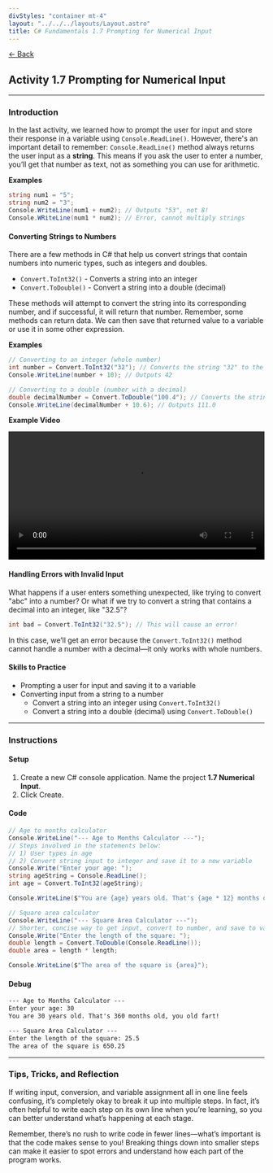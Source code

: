 ```yaml
---
divStyles: "container mt-4"
layout: "../../../layouts/Layout.astro"
title: C# Fundamentals 1.7 Prompting for Numerical Input
---
```


[← Back](/c-sharp-fundamentals/)

## Activity 1.7 Prompting for Numerical Input

---

### Introduction

In the last activity, we learned how to prompt the user for input and store their response in a variable using `Console.ReadLine()`. However, there's an important detail to remember: `Console.ReadLine()` method always returns the user input as a **string**. This means if you ask the user to enter a number, you’ll get that number as text, not as something you can use for arithmetic.

**Examples**

```cs
string num1 = "5";
string num2 = "3";
Console.WriteLine(num1 + num2); // Outputs "53", not 8!
Console.WRiteLine(num1 * num2); // Error, cannot multiply strings
```

#### Converting Strings to Numbers

There are a few methods in C# that help us convert strings that contain numbers into numeric types, such as integers and doubles.

- `Convert.ToInt32()` - Converts a string into an integer
- `Convert.ToDouble()` - Convert a string into a double (decimal)

These methods will attempt to convert the string into its corresponding number, and if successful, it will return that number. Remember, some methods can return data. We can then save that returned value to a variable or use it in some other expression.

**Examples**
```cs
// Converting to an integer (whole number)
int number = Convert.ToInt32("32"); // Converts the string "32" to the number 32
Console.WriteLine(number + 10); // Outputs 42

// Converting to a double (number with a decimal)
double decimalNumber = Convert.ToDouble("100.4"); // Converts the string "100.4" to 100.4
Console.WriteLine(decimalNumber + 10.6); // Outputs 111.0
```

**Example Video**

<video src="/courses/c-sharp-fundamentals/numeric-input-animation.mp4" controls style="width: 100%; max-width: 640px;"></video>

#### Handling Errors with Invalid Input

What happens if a user enters something unexpected, like trying to convert "abc" into a number? Or what if we try to convert a string that contains a decimal into an integer, like "32.5"?

```cs
int bad = Convert.ToInt32("32.5"); // This will cause an error!
```

In this case, we’ll get an error because the `Convert.ToInt32()` method cannot handle a number with a decimal—it only works with whole numbers.

#### Skills to Practice

- Prompting a user for input and saving it to a variable
- Converting input from a string to a number
  - Convert a string into an integer using `Convert.ToInt32()`
  - Convert a string into a double (decimal) using `Convert.ToDouble()`

---

### Instructions

#### Setup

1. Create a new C# console application. Name the project **1.7 Numerical Input**.
2. Click Create.

#### Code

```cs
// Age to months calculator
Console.WriteLine("--- Age to Months Calculator ---");
// Steps involved in the statements below:
// 1) User types in age
// 2) Convert string input to integer and save it to a new variable
Console.Write("Enter your age: ");
string ageString = Console.ReadLine();
int age = Convert.ToInt32(ageString);

Console.WriteLine($"You are {age} years old. That's {age * 12} months old, you old fart!\n");

// Square area calculator
Console.WriteLine("--- Square Area Calculator ---");
// Shorter, concise way to get input, convert to number, and save to variable
Console.Write("Enter the length of the square: ");
double length = Convert.ToDouble(Console.ReadLine());
double area = length * length;

Console.WriteLine($"The area of the square is {area}");
```

#### Debug

```txt
--- Age to Months Calculator ---
Enter your age: 30
You are 30 years old. That's 360 months old, you old fart!

--- Square Area Calculator ---
Enter the length of the square: 25.5
The area of the square is 650.25
```

---

### Tips, Tricks, and Reflection

If writing input, conversion, and variable assignment all in one line feels confusing, it’s completely okay to break it up into multiple steps. In fact, it’s often helpful to write each step on its own line when you’re learning, so you can better understand what’s happening at each stage.

Remember, there’s no rush to write code in fewer lines—what’s important is that the code makes sense to you! Breaking things down into smaller steps can make it easier to spot errors and understand how each part of the program works.
